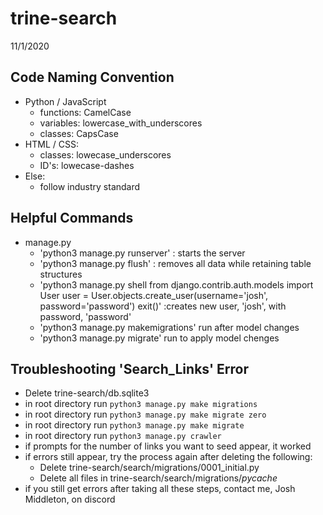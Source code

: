 # trine-search
 11/1/2020

 ## Code Naming Convention
 * Python / JavaScript
   - functions: CamelCase
   - variables: lowercase_with_underscores
   - classes: CapsCase 
 * HTML / CSS:
 	 - classes: lowecase_underscores
 	 - ID's: lowecase-dashes
 * Else:
 	 - follow industry standard

  ## Helpful Commands
  * manage.py
    - 'python3 manage.py runserver' : starts the server
    - 'python3 manage.py flush' : removes all data while retaining table structures
    - 'python3 manage.py shell
      from django.contrib.auth.models import User
      user = User.objects.create_user(username='josh', password='password')
      exit()'
      :creates new user, 'josh', with password, 'password'
    - 'python3 manage.py makemigrations' run after model changes
    - 'python3 manage.py migrate' run to apply model chenges

## Troubleshooting 'Search_Links' Error
  * Delete trine-search/db.sqlite3
  * in root directory run `python3 manage.py make migrations`
  * in root directory run `python3 manage.py make migrate zero`
  * in root directory run `python3 manage.py make migrate`
  * in root directory run `python3 manage.py crawler`
  * if prompts for the number of links you want to seed appear, it worked
  * if errors still appear, try the process again after deleting the following:
    - Delete trine-search/search/migrations/0001_initial.py
    - Delete all files in trine-search/search/migrations/_pycache_
  * if you still get errors after taking all these steps, contact me, Josh Middleton, on discord



 
 
